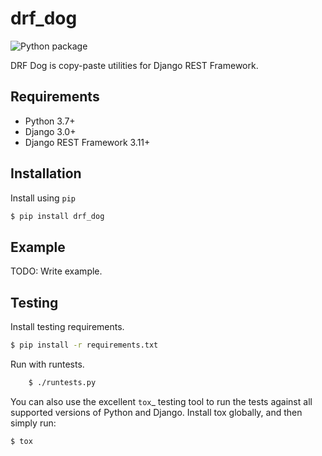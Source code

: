 # drf_dog

![Python package](https://github.com/coaxsoft/drf_dog/workflows/Python%20package/badge.svg)

DRF Dog is copy-paste utilities for Django REST Framework.

## Requirements

-  Python 3.7+
-  Django 3.0+
-  Django REST Framework 3.11+

## Installation

Install using ``pip``


```bash
$ pip install drf_dog
```

## Example

TODO: Write example.

## Testing

Install testing requirements.

```bash
$ pip install -r requirements.txt
```

Run with runtests.

```bash
    $ ./runtests.py
```

You can also use the excellent `tox`_ testing tool to run the tests
against all supported versions of Python and Django. Install tox
globally, and then simply run:

```bash
$ tox
```
